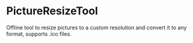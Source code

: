# PictureResizeTool
Offline tool to resize pictures to a custom resolution and convert it to any format, supports .ico files.
